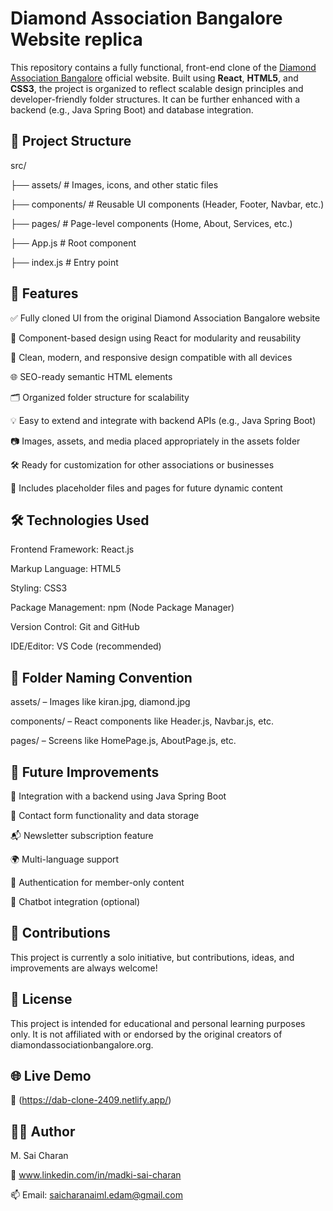# Diamond Association Bangalore Website replica #

This repository contains a fully functional, front-end clone of the [Diamond Association Bangalore](https://diamondassociationbangalore.in/) official website. Built using **React**, **HTML5**, and **CSS3**, the project is organized to reflect scalable design principles and developer-friendly folder structures. It can be further enhanced with a backend (e.g., Java Spring Boot) and database integration.

## 📁 Project Structure

src/

├── assets/         # Images, icons, and other static files

├── components/     # Reusable UI components (Header, Footer, Navbar, etc.)

├── pages/          # Page-level components (Home, About, Services, etc.)

├── App.js          # Root component

├── index.js        # Entry point


## 🚀 Features

✅ Fully cloned UI from the original Diamond Association Bangalore website

🧠 Component-based design using React for modularity and reusability

🎨 Clean, modern, and responsive design compatible with all devices

🌐 SEO-ready semantic HTML elements

🗂️ Organized folder structure for scalability

💡 Easy to extend and integrate with backend APIs (e.g., Java Spring Boot)

📷 Images, assets, and media placed appropriately in the assets folder

🛠️ Ready for customization for other associations or businesses

📄 Includes placeholder files and pages for future dynamic content

## 🛠️ Technologies Used

Frontend Framework: React.js

Markup Language: HTML5

Styling: CSS3

Package Management: npm (Node Package Manager)

Version Control: Git and GitHub

IDE/Editor: VS Code (recommended)

## 📌 Folder Naming Convention

assets/ – Images like kiran.jpg, diamond.jpg

components/ – React components like Header.js, Navbar.js, etc.

pages/ – Screens like HomePage.js, AboutPage.js, etc.

## 🌟 Future Improvements

🔄 Integration with a backend using Java Spring Boot

🧾 Contact form functionality and data storage

📬 Newsletter subscription feature

🌍 Multi-language support

🔐 Authentication for member-only content

💬 Chatbot integration (optional)

## 🤝 Contributions

This project is currently a solo initiative, but contributions, ideas, and improvements are always welcome!

## 📃 License

This project is intended for educational and personal learning purposes only. It is not affiliated with or endorsed by the original creators of diamondassociationbangalore.org.

## 🌐 Live Demo

🔗 (https://dab-clone-2409.netlify.app/)

## 🙋‍♂️ Author

M. Sai Charan

🔗 www.linkedin.com/in/madki-sai-charan

📫 Email: saicharanaiml.edam@gmail.com



